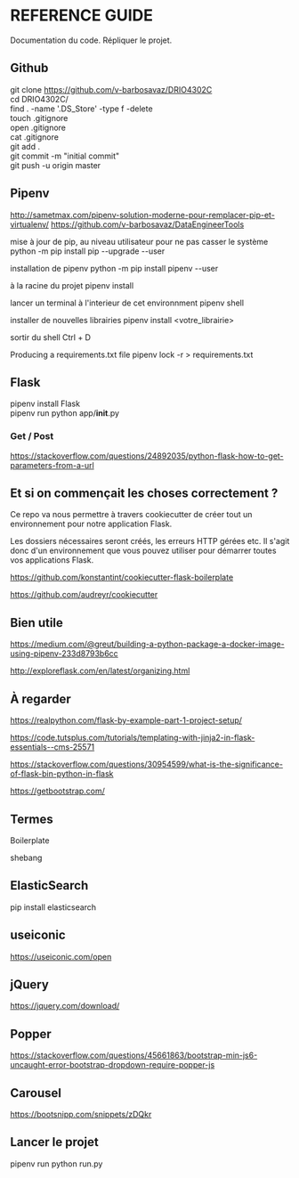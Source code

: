 # REFERENCE GUIDE
Documentation du code. Répliquer le projet.  

## Github

git clone https://github.com/v-barbosavaz/DRIO4302C  
cd DRIO4302C/  
find . -name '.DS_Store' -type f -delete  
touch .gitignore  
open .gitignore  
cat .gitignore  
git add .  
git commit -m "initial commit"  
git push -u origin master  

## Pipenv

http://sametmax.com/pipenv-solution-moderne-pour-remplacer-pip-et-virtualenv/
https://github.com/v-barbosavaz/DataEngineerTools

mise à jour de pip, au niveau utilisateur pour ne pas casser le système
python -m pip install pip --upgrade --user

installation de pipenv
python -m pip install pipenv --user

à la racine du projet
pipenv install

lancer un terminal à l'interieur de cet environnment
pipenv shell

installer de nouvelles librairies
pipenv install <votre_librairie>

sortir du shell
Ctrl + D

Producing a requirements.txt file
pipenv lock -r > requirements.txt

## Flask

pipenv install Flask  
pipenv run python app/__init__.py

### Get / Post

https://stackoverflow.com/questions/24892035/python-flask-how-to-get-parameters-from-a-url

## Et si on commençait les choses correctement ?

Ce repo va nous permettre à travers cookiecutter de créer tout un environnement pour notre application Flask.

Les dossiers nécessaires seront créés, les erreurs HTTP gérées etc. Il s'agit donc d'un environnement que vous pouvez utiliser pour démarrer toutes vos applications Flask.

https://github.com/konstantint/cookiecutter-flask-boilerplate

https://github.com/audreyr/cookiecutter

## Bien utile

https://medium.com/@greut/building-a-python-package-a-docker-image-using-pipenv-233d8793b6cc

http://exploreflask.com/en/latest/organizing.html

## À regarder

https://realpython.com/flask-by-example-part-1-project-setup/

https://code.tutsplus.com/tutorials/templating-with-jinja2-in-flask-essentials--cms-25571

https://stackoverflow.com/questions/30954599/what-is-the-significance-of-flask-bin-python-in-flask

https://getbootstrap.com/

## Termes

Boilerplate

shebang

## ElasticSearch

pip install elasticsearch

## useiconic

https://useiconic.com/open

## jQuery

https://jquery.com/download/

## Popper

https://stackoverflow.com/questions/45661863/bootstrap-min-js6-uncaught-error-bootstrap-dropdown-require-popper-js

## Carousel

https://bootsnipp.com/snippets/zDQkr

## Lancer le projet

pipenv run python run.py


